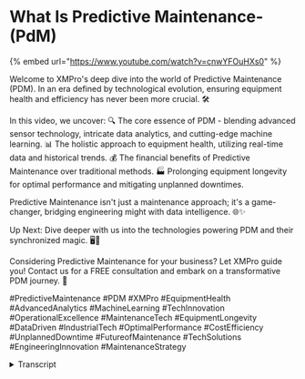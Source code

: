 # What Is Predictive Maintenance- (PdM)
{% embed url="https://www.youtube.com/watch?v=cnwYFOuHXs0" %}

Welcome to XMPro's deep dive into the world of Predictive Maintenance (PDM). In an era defined by technological evolution, ensuring equipment health and efficiency has never been more crucial. 🛠️

In this video, we uncover:
🔍 The core essence of PDM - blending advanced sensor technology, intricate data analytics, and cutting-edge machine learning.
📊 The holistic approach to equipment health, utilizing real-time data and historical trends.
💰 The financial benefits of Predictive Maintenance over traditional methods.
🏭 Prolonging equipment longevity for optimal performance and mitigating unplanned downtimes.

Predictive Maintenance isn't just a maintenance approach; it's a game-changer, bridging engineering might with data intelligence. 🌐✨

Up Next: Dive deeper with us into the technologies powering PDM and their synchronized magic. 🖥️🔧

Considering Predictive Maintenance for your business? Let XMPro guide you! Contact us for a FREE consultation and embark on a transformative PDM journey. 🚀

#PredictiveMaintenance #PDM #XMPro #EquipmentHealth #AdvancedAnalytics #MachineLearning #TechInnovation #OperationalExcellence #MaintenanceTech #EquipmentLongevity #DataDriven #IndustrialTech #OptimalPerformance #CostEfficiency #UnplannedDowntime #FutureofMaintenance #TechSolutions #EngineeringInnovation #MaintenanceStrategy
<details>
<summary>Transcript</summary>in today's rapidly evolving

technological landscape the optimization

of equipment health and efficiency is

Paramount this is where predictive

maintenance comes in predictive

maintenance is a sophisticated approach

to equipment management that goes beyond

the traditional

paradigms predictive maintenance PDM is

more than just a proactive monitoring

tool it's the fusion of advanced sensor

technology intricate data analytics and

deep machine learning

algorithms by assessing realtime data

alongside historical Trends PDM provides

a holistic view of equipment Health

pinpointing anomalies and predicting

potential failures with remarkable

Precision next let's talk about the

advantages of predictive

maintenance firstly let's look at

Financial

efficiency traditional maintenance

strategies can often result in either

over maintenance or costly reactive

fixes PDM finds the process allowing

companies to allocate resources more

strategically thus realizing significant

cost

efficiencies next let's look at optimal

equipment

longevity in the drive for continuous

uptime the nuanced care that PDM

provides ensures that equipment isn't

just running but running optimally

prolonging its functional

lifespan finally let's discuss mitigated

downtime for High-Tech Industries and

advanced manufacturing sectors unplanned

downtime isn't just an inconvenience

it's a significant expense PDM by

predicting failures offers an unmatched

advantage in keeping operations

seamless predictive maintenance is more

than just an operational strategy it's a

competitive Advantage it embodies the

fusion of engineering prowess with

Advanced data analytics setting the

stage for unprecedented operational

excellence in the years to come we hope

you enjoyed this video in our next video

we will look at the different

Technologies behind PDM and how they

work in tandem to create a PDM

solution are you looking to implement

predictive maintenance for your business

but not sure where to get started the

team at XM Pro is ready to help you

every step of the way on your predictive

maintenance Journey contact us today for

a free no obligation consultation
</details>